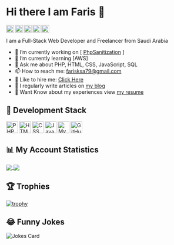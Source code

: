 # Hi there I am Faris 👋

<a href="#">
  <img align="left" alt="Faris | Twitter" width="21px" src="https://image.flaticon.com/icons/svg/889/889147.svg" />
</a>
<a href="https://instagram.com/fariscode">
  <img align="left" alt="Faris | Instagram" width="21px" src="https://image.flaticon.com/icons/svg/2111/2111463.svg" />
</a>
<a href="https://www.facebook.com/faris.mohammed511">
  <img align="left" alt="Faris | Facebook" width="21px" src="https://image.flaticon.com/icons/svg/1384/1384053.svg" />
</a>
<a href="https://www.youtube.com/channel/UCPtkPn6CMSWAAt7ZvD0Ne2A/">
  <img align="left" alt="Faris | YouTube" width="21px" src="https://image.flaticon.com/icons/svg/174/174883.svg" />
</a>
<a href="https://www.linkedin.com/in/farisotaibi/">
  <img align="left" alt="Faris | LinkedIn" width="21px" src="https://image.flaticon.com/icons/svg/174/174857.svg" />
</a>
<br />
<br />
I am a Full-Stack Web Developer and Freelancer from Saudi Arabia

- 🔭 I’m currently working on [ [PhpSanitization](https://github.com/fariscode511/PhpSanitization) ]
- 🌱 I’m currently learning [AWS]
- 💬 Ask me about PHP, HTML, CSS, JavaScript, SQL
- 📫 How to reach me: farisksa79@gmail.com
- 👔 Like to hire me: [Click Here](https://forms.gle/bLV2rajU8Ts4KRPZ7)
- 📝 I regularly write articles on [my blog](https://www.farisotaibi.com/)
- 📄 Want Know about my experiences view [my resume](https://github.com/fariscode511/MyCV/blob/main/My_CV.pdf)

## 🔧 Development Stack
<div align="left">
  <a href="http://php.net/">
    <img align="left" alt="PHP" width="32px" src="https://www.flaticon.com/svg/static/icons/svg/919/919830.svg" />
  </a>
  
  <a href="https://whatwg.org/">
    <img align="left" alt="HTML" width="32px" src="https://www.flaticon.com/svg/static/icons/svg/919/919827.svg" />
  </a>
  
  <a href="https://www.w3.org/Style/CSS/">
    <img align="left" alt="CSS" width="32px" src="https://www.flaticon.com/svg/static/icons/svg/919/919826.svg" />
  </a>
  
  <a href="https://www.javascript.com/">
    <img align="left" alt="Javascript" width="32px" src="https://www.flaticon.com/svg/static/icons/svg/919/919828.svg" />
  </a>
  
  <a href="https://www.mysql.com/">
    <img align="left" alt="MySQL" width="32px" src="https://www.flaticon.com/svg/static/icons/svg/919/919836.svg" />
  </a>
 
  <a href="https://www.github.com/">
    <img align="left" alt="GitHub" width="32px" src="https://www.flaticon.com/svg/static/icons/svg/919/919847.svg" />
  </a>
</div>

<br />
<br />

## 📊 My Account Statistics

<a href="#">
  <img align="center" src="https://github-readme-stats.vercel.app/api?username=fariscode511&hide=["issues"]&show_icons=true" />
</a>
<a href="#">
  <img align="center" src="https://github-readme-stats.vercel.app/api/top-langs/?username=fariscode511&hide=ruby,blade&show_icons=true&locale=en" />
</a>

## 🏆 Trophies

[![trophy](https://github-profile-trophy.vercel.app/?username=fariscode511&theme=flat&rank=SSS,SS,S,AAA,AA,A,B,C&margin-w=15)](#)

## 😂 Funny Jokes

![Jokes Card](https://readme-jokes.vercel.app/api)

